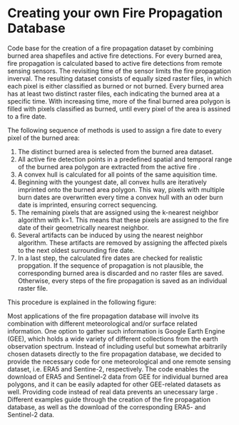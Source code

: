 # Creating your own Fire Propagation Database

Code base for the creation of a fire propagation dataset by combining burned area shapefiles and active fire detections.
For every burned area, fire propagation is calculated based to active fire detections from remote sensing sensors. The revisiting time of the sensor limits the fire propagation inverval. 
The resulting dataset consists of equally sized raster files, in which each pixel is either classified as burned or not burned. 
Every burned area has at least two distinct raster files, each indicating the burned area at a specific time. With increasing time, more of the final burned area polygon is filled with pixels classified as burned, until every pixel of the area is assined to a fire date.

The following sequence of methods is used to assign a fire date to every pixel of the burned area:
1. The distinct burned area is selected from the burned area dataset.
2. All active fire detection points in a predefined spatial and temporal range of the burned area polygon are extracted from the active fire .
3. A convex hull is calculated for all points of the same aquisition time.
4. Beginning with the youngest date, all convex hulls are iteratively imprinted onto the burned area polygon. This way, pixels with multiple burn dates are overwritten every time a convex hull with an oder burn date is imprinted, ensuring correct sequencing.
5. The remaining pixels that are assigned using the k-nearest neighbor algorithm with k=1. This means that these pixels are assigned to the fire date of their geometrically nearest neighbor.
6. Several artifacts can be induced by using the nearest neighbor algorithm. These artifacts are removed by assigning the affected pixels to the next oldest surrounding fire date.
7. In a last step, the calculated fire dates are checked for realistic propgation. If the sequence of propagation is not plausible, the corresponding burned area is discarded and no raster files are saved. Otherwise, every steps of the fire propagation is saved as an individual raster file.

This procedure is explained in the following figure:



Most applications of the fire propagation database will involve its combination with different meteorological and/or surface related information. One option to gather such information is Google Earth Engine (GEE), which holds a wide variety of different collections from the earth observation spectrum. Instead of including useful but somewhat arbitrarily chosen datasets directly to the fire propagation database, we decided to provide the necessary code for one meteorological and one remote sensing dataset, i.e. ERA5 and Sentine-2, respectively.
The code enables the download of ERA5 and Sentinel-2 data from GEE for individual burned area polygons, and it can be easily adapted for other GEE-related datasets as well. Providing code instead of real data prevents an unecessary large . Different examples guide through the creation of the fire propagation database, as well as the download of the corresponding ERA5- and Sentinel-2 data. 



